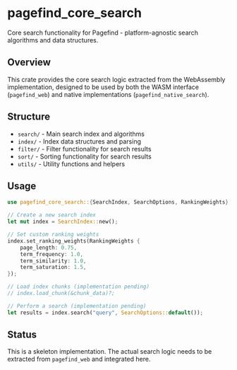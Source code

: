 # pagefind_core_search

Core search functionality for Pagefind - platform-agnostic search algorithms and data structures.

## Overview

This crate provides the core search logic extracted from the WebAssembly implementation, designed to be used by both the WASM interface (`pagefind_web`) and native implementations (`pagefind_native_search`).

## Structure

- `search/` - Main search index and algorithms
- `index/` - Index data structures and parsing
- `filter/` - Filter functionality for search results
- `sort/` - Sorting functionality for search results
- `utils/` - Utility functions and helpers

## Usage

```rust
use pagefind_core_search::{SearchIndex, SearchOptions, RankingWeights};

// Create a new search index
let mut index = SearchIndex::new();

// Set custom ranking weights
index.set_ranking_weights(RankingWeights {
    page_length: 0.75,
    term_frequency: 1.0,
    term_similarity: 1.0,
    term_saturation: 1.5,
});

// Load index chunks (implementation pending)
// index.load_chunk(&chunk_data)?;

// Perform a search (implementation pending)
let results = index.search("query", SearchOptions::default());
```

## Status

This is a skeleton implementation. The actual search logic needs to be extracted from `pagefind_web` and integrated here.